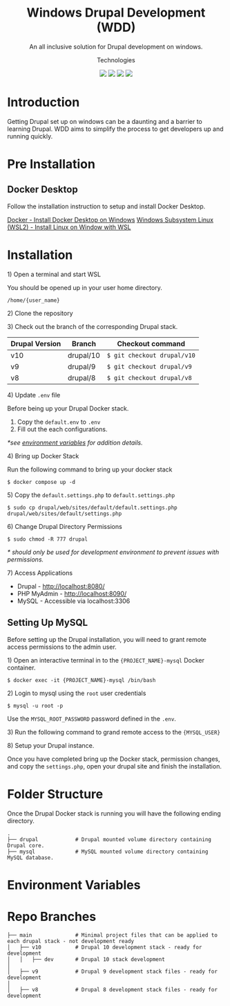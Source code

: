 <h1 align="center">Windows Drupal Development (WDD)</h1>
<p align="center">An all inclusive solution for Drupal development on windows. </p>

<p align='center'>Technologies</p>
<p align='center'>
  <img src="https://img.shields.io/badge/-Drupal-0678BE?logo=drupal&logoColor=ffffff&style=for-the-badge&labelColor=0678BE" />
  <img src="https://img.shields.io/badge/-MySql-4479A1?logo=mysql&logoColor=ffffff&style=for-the-badge&labelColor=4479A1" />
  <img src="https://img.shields.io/badge/-MySql-777BB4?logo=php&logoColor=ffffff&style=for-the-badge&labelColor=777BB4" />
  <img src="https://img.shields.io/badge/-Docker-2496ED?logo=docker&logoColor=ffffff&style=for-the-badge&labelColor=496ED" />
</p>

# Introduction

Getting Drupal set up on windows can be a daunting and a barrier to learning Drupal. WDD aims to simplify the process to get developers up and running quickly.

# Pre Installation

## Docker Desktop

Follow the installation instruction to setup and install Docker Desktop.

[Docker - Install Docker Desktop on Windows](https://docs.docker.com/desktop/install/windows-install/)
[Windows Subsystem Linux (WSL2) - Install Linux on Window with WSL](https://learn.microsoft.com/en-us/windows/wsl/install)

# Installation

1\) Open a terminal and start WSL

You should be opened up in your user home directory.

`/home/{user_name}`

2\) Clone the repository

3\) Check out the branch of the corresponding Drupal stack.

| Drupal Version | Branch    | Checkout command            |
| -------------- | --------- | --------------------------- |
| v10            | drupal/10 | `$ git checkout drupal/v10` |
| v9             | drupal/9  | `$ git checkout drupal/v9`  |
| v8             | drupal/8  | `$ git checkout drupal/v8`  |

4\) Update `.env` file

Before being up your Drupal Docker stack.

1. Copy the `default.env` to `.env`
2. Fill out the each configurations.

_\*see [environment variables]() for addition details._

4\) Bring up Docker Stack

Run the following command to bring up your docker stack

`$ docker compose up -d`

5\) Copy the `default.settings.php` to `default.settings.php`

`$ sudo cp drupal/web/sites/default/default.settings.php drupal/web/sites/default/settings.php`

6\) Change Drupal Directory Permissions

`$ sudo chmod -R 777 drupal`

_\* should only be used for development environment to prevent issues with permissions._

7\) Access Applications

- Drupal - [http://localhost:8080/](http://localhost:8080/)
- PHP MyAdmin - [http://localhost:8090/](http://localhost:8090/)
- MySQL - Accessible via localhost:3306

## Setting Up MySQL

Before setting up the Drupal installation, you will need to grant remote access permissions to the admin user.

1\) Open an interactive terminal in to the `{PROJECT_NAME}-mysql` Docker container.

`$ docker exec -it {PROJECT_NAME}-mysql /bin/bash`

2\) Login to mysql using the `root` user credentials

`$ mysql -u root -p `

Use the `MYSQL_ROOT_PASSWORD` password defined in the `.env`.

3\) Run the following command to grand remote access to the `{MYSQL_USER}`

8\) Setup your Drupal instance.

Once you have completed bring up the Docker stack, permission changes, and copy the `settings.php`, open your drupal site and finish the installation.

# Folder Structure

Once the Drupal Docker stack is running you will have the following ending directory.

```
.
├── drupal            # Drupal mounted volume directory containing Drupal core.
├── mysql             # MySQL mounted volume directory containing MySQL database.

```

# Environment Variables

# Repo Branches

```
├── main              # Minimal project files that can be applied to each drupal stack - not development ready
│   ├── v10           # Drupal 10 development stack - ready for development
│   │   ├── dev       # Drupal 10 stack development
│
│   ├── v9            # Drupal 9 development stack files - ready for development
│
│   ├── v8            # Drupal 8 development stack files - ready for development
```
